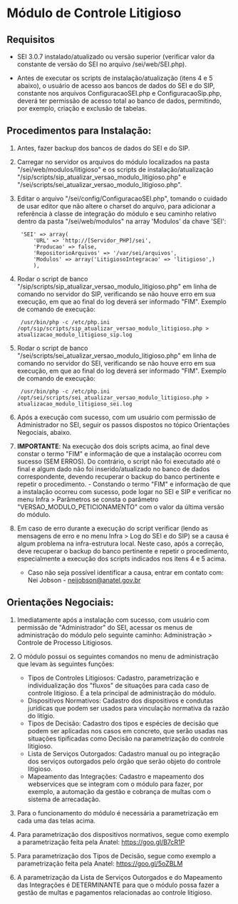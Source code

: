 ﻿# Módulo de Controle Litigioso

## Requisitos
- SEI 3.0.7 instalado/atualizado ou versão superior (verificar valor da constante de versão do SEI no arquivo /sei/web/SEI.php).

- Antes de executar os scripts de instalação/atualização (itens 4 e 5 abaixo), o usuário de acesso aos bancos de dados do SEI e do SIP, constante nos arquivos ConfiguracaoSEI.php e ConfiguracaoSip.php, deverá ter permissão de acesso total ao banco de dados, permitindo, por exemplo, criação e exclusão de tabelas.

## Procedimentos para Instalação:

1. Antes, fazer backup dos bancos de dados do SEI e do SIP.

2. Carregar no servidor os arquivos do módulo localizados na pasta "/sei/web/modulos/litigioso" e os scripts de instalação/atualização "/sip/scripts/sip_atualizar_versao_modulo_litigioso.php" e "/sei/scripts/sei_atualizar_versao_modulo_litigioso.php".

3. Editar o arquivo "/sei/config/ConfiguracaoSEI.php", tomando o cuidado de usar editor que não altere o charset do arquivo, para adicionar a referência à classe de integração do módulo e seu caminho relativo dentro da pasta "/sei/web/modulos" na array 'Modulos' da chave 'SEI':

		'SEI' => array(
			'URL' => 'http://[Servidor_PHP]/sei',
			'Producao' => false,
			'RepositorioArquivos' => '/var/sei/arquivos',
			'Modulos' => array('LitigiosoIntegracao' => 'litigioso',)
			),

4. Rodar o script de banco "/sip/scripts/sip_atualizar_versao_modulo_litigioso.php" em linha de comando no servidor do SIP, verificando se não houve erro em sua execução, em que ao final do log deverá ser informado "FIM". Exemplo de comando de execução:

		/usr/bin/php -c /etc/php.ini /opt/sip/scripts/sip_atualizar_versao_modulo_litigioso.php > atualizacao_modulo_litigioso_sip.log

			
5. Rodar o script de banco "/sei/scripts/sei_atualizar_versao_modulo_litigioso.php" em linha de comando no servidor do SEI, verificando se não houve erro em sua execução, em que ao final do log deverá ser informado "FIM". Exemplo de comando de execução:

		/usr/bin/php -c /etc/php.ini /opt/sei/scripts/sei_atualizar_versao_modulo_litigioso.php > atualizacao_modulo_litigioso_sei.log

6. Após a execução com sucesso, com um usuário com permissão de Administrador no SEI, seguir os passos dispostos no tópico Orientações Negociais, abaixo.
	
7. **IMPORTANTE**: Na execução dos dois scripts acima, ao final deve constar o termo "FIM" e informação de que a instalação ocorreu com sucesso (SEM ERROS). Do contrário, o script não foi executado até o final e algum dado não foi inserido/atualizado no banco de dados correspondente, devendo recuperar o backup do banco pertinente e repetir o procedimento.
		- Constando o termo "FIM" e informação de que a instalação ocorreu com sucesso, pode logar no SEI e SIP e verificar no menu Infra > Parâmetros se consta o parâmetro "VERSAO_MODULO_PETICIONAMENTO" com o valor da última versão do módulo.

8. Em caso de erro durante a execução do script verificar (lendo as mensagens de erro e no menu Infra > Log do SEI e do SIP) se a causa é algum problema na infra-estrutura local. Neste caso, após a correção, deve recuperar o backup do banco pertinente e repetir o procedimento, especialmente a execução dos scripts indicados nos itens 4 e 5 acima.
	- Caso não seja possível identificar a causa, entrar em contato com: Nei Jobson - neijobson@anatel.gov.br
	
	
## Orientações Negociais:

1. Imediatamente após a instalação com sucesso, com usuário com permissão de "Administrador" do SEI, acessar os menus de administração do módulo pelo seguinte caminho: Administração > Controle de Processo Litigiosos.

2. O módulo possui os seguintes comandos no menu de administração que levam às seguintes funções:
	- Tipos de Controles Litigiosos: Cadastro, parametrização e individualização dos "fluxos" de situações para cada caso de controle litigioso. É a tela principal de administração do módulo.
	- Dispositivos Normativos: Cadastro dos dispositivos e condutas jurídicas que podem ser usados para vinculação normativa da razão do litígio.
	- Tipos de Decisão: Cadastro dos tipos e espécies de decisão que podem ser aplicadas nos casos em concreto, que serão usadas nas situações tipificadas como Decisão na parametrização do controle litigioso.
	- Lista de Serviços Outorgados: Cadastro manual ou po integração dos serviços outorgados pelo órgão que serão objeto do controle litigioso.
	- Mapeamento das Integrações: Cadastro e mapeamento dos webservices que se integram com o módulo para fazer, por exemplo, a automação da gestão e cobrança de multas com o sistema de arrecadação.

3. Para o funcionamento do módulo é necessária a parametrização em cada uma das telas acima.

4. Para parametrização dos dispositivos normativos, segue como exemplo a parametrização feita pela Anatel:
	https://goo.gl/B7cR1P

5. Para parametrização dos Tipos de Decisão, segue como exemplo a parametrização feita pela Anatel:
	https://goo.gl/5oZBLM

6. A parametrização da Lista de Serviços Outorgados e do Mapeamento das Integrações é DETERMINANTE para que o módulo possa fazer a gestão de multas e pagamentos relacionadas ao controle litigioso.
